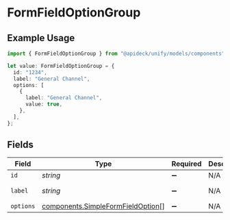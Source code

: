 # FormFieldOptionGroup

## Example Usage

```typescript
import { FormFieldOptionGroup } from "@apideck/unify/models/components";

let value: FormFieldOptionGroup = {
  id: "1234",
  label: "General Channel",
  options: [
    {
      label: "General Channel",
      value: true,
    },
  ],
};
```

## Fields

| Field                                                                                  | Type                                                                                   | Required                                                                               | Description                                                                            | Example                                                                                |
| -------------------------------------------------------------------------------------- | -------------------------------------------------------------------------------------- | -------------------------------------------------------------------------------------- | -------------------------------------------------------------------------------------- | -------------------------------------------------------------------------------------- |
| `id`                                                                                   | *string*                                                                               | :heavy_minus_sign:                                                                     | N/A                                                                                    | 1234                                                                                   |
| `label`                                                                                | *string*                                                                               | :heavy_minus_sign:                                                                     | N/A                                                                                    | General Channel                                                                        |
| `options`                                                                              | [components.SimpleFormFieldOption](../../models/components/simpleformfieldoption.md)[] | :heavy_minus_sign:                                                                     | N/A                                                                                    |                                                                                        |
